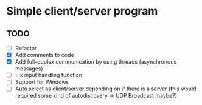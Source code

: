 # Simple client/server program


## TODO

- [ ] Refactor
- [x] Add comments to code
- [x] Add full-duplex communication by using threads (asynchronous messages)
- [ ] Fix input handling function
- [ ] Support for Windows
- [ ] Auto select as client/server depending on if there is a server (this
  would required some kind of autodiscovery -> UDP Broadcast maybe?)
